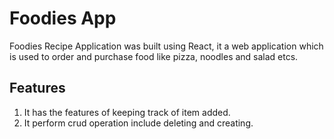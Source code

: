 # Foodies App

Foodies Recipe Application was built using React, it a web application which is used to order and purchase food like
pizza, noodles and salad etcs.

## Features

1. It has the features of keeping track of item added.
2. It perform crud operation include deleting and creating.
